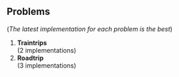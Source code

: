 ## Problems
(_The latest implementation for each problem is the best_)

1. **Traintrips** <br> (2 implementations) 
3. **Roadtrip** <br> (3 implementations)
